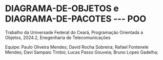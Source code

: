 # DIAGRAMA-DE-OBJETOS e DIAGRAMA-DE-PACOTES --- POO
Trabalho da Universade Federal do Ceará, Programação Orientada a Objetos, 2024.2, Enegenharia de Telecomunicações

Equipe:
Paulo Oliveira Mendes;
David Rocha Sobreira;
Rafael Fontenele Mendes;
Davi Sampaio Timbó;
Lucas Passo Gouveia;
Bruno Lopes Gadelha;
